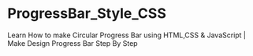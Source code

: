 # ProgressBar_Style_CSS
Learn How to make Circular Progress Bar using HTML,CSS &amp; JavaScript | Make Design Progress Bar Step By Step
